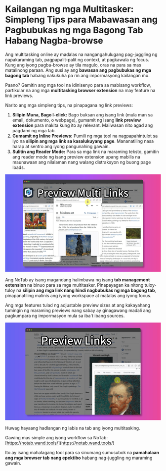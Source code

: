 
# Kailangan ng mga Multitasker: Simpleng Tips para Mabawasan ang Pagbubukas ng mga Bagong Tab Habang Nagba-browse

Ang multitasking online ay madalas na nangangahulugang pag-juggling ng napakaraming tab, pagpapalit-palit ng context, at pagkawala ng focus. Kung ang iyong pagba-browse ay tila magulo, oras na para sa mas matalinong paraan. Ang susi ay ang **bawasan ang pagbubukas ng mga bagong tab** habang nakukuha pa rin ang impormasyong kailangan mo.

Paano? Gamitin ang mga tool na idinisenyo para sa mabisang workflow, partikular na ang mga **multitasking browser extension** na may feature na link previews.

Narito ang mga simpleng tips, na pinapagana ng link previews:

1.  **Silipin Muna, Bago I-click:** Bago buksan ang isang link (mula man sa email, dokumento, o webpage), gumamit ng isang **link preview extension** para makita kung ito ay relevant. Maiiwasan nito agad ang pagdami ng mga tab.
2.  **Gumamit ng Inline Previews:** Pumili ng mga tool na nagpapahintulot sa iyo na **silipin ang mga link sa kasalukuyang page**. Mananatiling nasa harap at sentro ang iyong pangunahing gawain.
3.  **Sulitin ang Reader Mode:** Para sa mga link na maraming teksto, gamitin ang reader mode ng isang preview extension upang mabilis na maunawaan ang nilalaman nang walang distraksyon ng buong page loads.

![Multitasking with link preview](../images/notab1.png)

Ang NoTab ay isang magandang halimbawa ng isang **tab management extension** na binuo para sa mga multitasker. Pinapayagan ka nitong tuloy-tuloy na **silipin ang mga link nang hindi nagbubukas ng mga bagong tab**, pinapanatiling malinis ang iyong workspace at matalas ang iyong focus.

Ang mga features tulad ng adjustable preview sizes at ang kakayahang tumingin ng maraming previews nang sabay ay ginagawang madali ang pagkumpara ng impormasyon mula sa iba't ibang sources.

![NoTab multiple previews feature](../images/notab2.png)

Huwag hayaang hadlangan ng labis na tab ang iyong multitasking.

Gawing mas simple ang iyong workflow sa NoTab: [https://notab.wand.tools/](https://notab.wand.tools/)

Ito ay isang mahalagang tool para sa sinumang sumusubok na **pamahalaan ang mga browser tab nang epektibo** habang nag-juggling ng maraming gawain.
